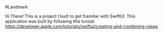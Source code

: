 #Landmark

Hi There! This is a project I built to get framiliar with SwiftUI. This application was built by following this turoial:
https://developer.apple.com/tutorials/swiftui/creating-and-combining-views

